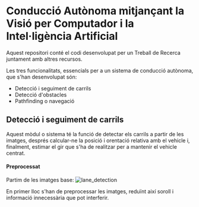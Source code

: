 ﻿
# Conducció Autònoma mitjançant la Visió per Computador i la Intel·ligència Artificial

Aquest repositori conté el codi desenvolupat per un Treball de Recerca juntament amb altres recursos.

Les tres funcionalitats, essencials per a un sistema de conducció autònoma, que s'han desenvolupat són:
 - Detecció i seguiment de carrils
 - Detecció d'obstacles
 - Pathfinding o navegació

## Detecció i seguiment de carrils
Aquest mòdul o sistema té la funció de detectar els carrils a partir de les imatges, després calcular-ne la posició i orentació relativa amb el vehicle i, finalment, estimar el gir que s'ha de realitzar per a mantenir el vehicle centrat.

#### Preprocessat
Partim de les imatges base:
![lane_detection](https://github.com/Algreen333/TR_ConduccioAutonoma/tree/main/Recursos/imgs/LaneDetection)

En primer lloc s'han de preprocessar les imatges, reduïnt així soroll i informació innecessària que pot interferir.


